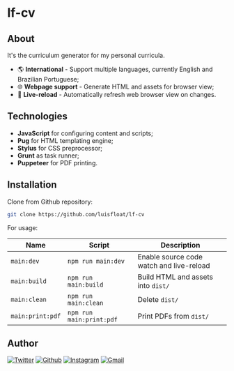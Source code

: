 # lf-cv

## About

It's the curriculum generator for my personal curricula.

* 🌎 **International** - Support multiple languages, currently English and Brazilian Portuguese;
* 🌐 **Webpage support** - Generate HTML and assets for browser view;
* 🔄 **Live-reload** - Automatically refresh web browser view on changes.

## Technologies

* **JavaScript** for configuring content and scripts;
* **Pug** for HTML templating engine;
* **Stylus** for CSS preprocessor;
* **Grunt** as task runner;
* **Puppeteer** for PDF printing.

## Installation

Clone from Github repository:

```bash
git clone https://github.com/luisfloat/lf-cv
```

For usage:

Name | Script | Description
-----|---------|-----------------
`main:dev` | ```npm run main:dev``` | Enable source code watch and live-reload
`main:build` | ```npm run main:build``` | Build HTML and assets into `dist/`
`main:clean` | ```npm run main:clean``` | Delete `dist/`
`main:print:pdf` | ```npm run main:print:pdf``` | Print PDFs from `dist/`

## Author

<a href="https://twitter.com/luisfloat"><img src="https://img.shields.io/badge/-Twitter-30363D?style=flat&amp;logo=twitter" alt="Twitter"/></a> <a href="https://github.com/luisfloat"><img src="https://img.shields.io/badge/-Github-30363D?style=flat&amp;logo=github" alt="Github"/></a> <a href="https://instagram.com/luisfloat"><img src="https://img.shields.io/badge/-Instagram-30363D?style=flat&amp;logo=instagram" alt="Instagram"/></a> <a href="mailto:contact@luisfloat.com"><img src="https://img.shields.io/badge/-Gmail-30363D?style=flat&amp;logo=gmail" alt="Gmail"/></a>
